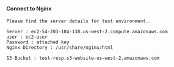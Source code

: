#### Connect to Nginx

    Please find the server details for test environment..
    
    Server : ec2-54-203-104-138.us-west-2.compute.amazonaws.com
    user : ec2-user
    Password : attached key
    Nginx Directory : /usr/share/nginx/html
    
    S3 Bucket : test-resp.s3-website-us-west-2.amazonaws.com